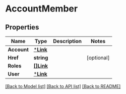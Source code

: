 # AccountMember

## Properties
Name | Type | Description | Notes
------------ | ------------- | ------------- | -------------
**Account** | [***Link**](Link.md) |  | 
**Href** | **string** |  | [optional] 
**Roles** | [**[]Link**](Link.md) |  | 
**User** | [***Link**](Link.md) |  | 

[[Back to Model list]](../README.md#documentation-for-models) [[Back to API list]](../README.md#documentation-for-api-endpoints) [[Back to README]](../README.md)


